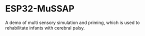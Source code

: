 # ESP32-MuSSAP
A demo of multi sensory simulation and priming, which is used to rehabilitate infants with cerebral palsy.
